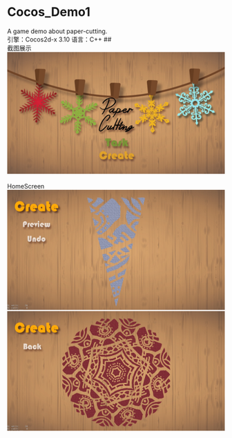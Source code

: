 # Cocos_Demo1
A game demo about paper-cutting.
<br>引擎：Cocos2d-x 3.10
语言：C++ 
##<br>截图展示
![](https://github.com/oushihuahua/Cocos_Demo1/raw/master/Resources/screenshot_1.jpg)  
<br>HomeScreen
<br>
![](https://github.com/oushihuahua/Cocos_Demo1/raw/master/Resources/screenshot_6.jpg)
![](https://github.com/oushihuahua/Cocos_Demo1/raw/master/Resources/screenshot_5.jpg)
